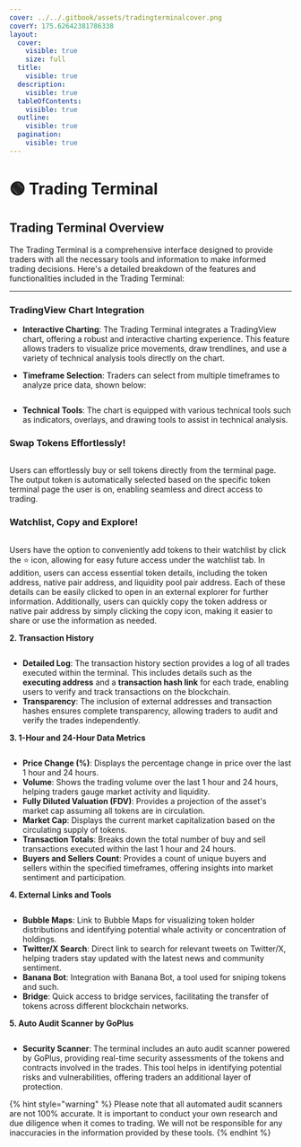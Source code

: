 ```yaml
---
cover: ../../.gitbook/assets/tradingterminalcover.png
coverY: 175.62642381786338
layout:
  cover:
    visible: true
    size: full
  title:
    visible: true
  description:
    visible: true
  tableOfContents:
    visible: true
  outline:
    visible: true
  pagination:
    visible: true
---
```


# 🟢 Trading Terminal

## Trading Terminal Overview

The Trading Terminal is a comprehensive interface designed to provide traders with all the necessary tools and information to make informed trading decisions. Here's a detailed breakdown of the features and functionalities included in the Trading Terminal:

***

### &#x20;**TradingView Chart Integration**

* **Interactive Charting**: The Trading Terminal integrates a TradingView chart, offering a robust and interactive charting experience. This feature allows traders to visualize price movements, draw trendlines, and use a variety of technical analysis tools directly on the chart.
*   **Timeframe Selection**: Traders can select from multiple timeframes to analyze price data, shown below:

    <figure><img src="../../.gitbook/assets/image (2) (1).png" alt=""><figcaption></figcaption></figure>
* **Technical Tools**: The chart is equipped with various technical tools such as indicators, overlays, and drawing tools to assist in technical analysis.

### Swap Tokens Effortlessly!

<figure><img src="../../.gitbook/assets/image (4) (1).png" alt=""><figcaption></figcaption></figure>

Users can effortlessly buy or sell tokens directly from the terminal page. The output token is automatically selected based on the specific token terminal page the user is on, enabling seamless and direct access to trading.



### Watchlist, Copy and Explore!

<figure><img src="../../.gitbook/assets/image (5) (1).png" alt=""><figcaption></figcaption></figure>

Users have the option to conveniently add tokens to their watchlist by click the ⭐ icon, allowing for easy future access under the watchlist tab. In addition, users can access essential token details, including the token address, native pair address, and liquidity pool pair address. Each of these details can be easily clicked to open in an external explorer for further information. Additionally, users can quickly copy the token address or native pair address by simply clicking the copy icon, making it easier to share or use the information as needed.

**2. Transaction History**

<figure><img src="../../.gitbook/assets/image (1) (1) (1).png" alt=""><figcaption></figcaption></figure>

* **Detailed Log**: The transaction history section provides a log of all trades executed within the terminal. This includes details such as the **executing address** and a **transaction hash link** for each trade, enabling users to verify and track transactions on the blockchain.
* **Transparency**: The inclusion of external addresses and transaction hashes ensures complete transparency, allowing traders to audit and verify the trades independently.

**3. 1-Hour and 24-Hour Data Metrics**

<figure><img src="../../.gitbook/assets/image (2) (1) (1).png" alt=""><figcaption></figcaption></figure>

* **Price Change (%)**: Displays the percentage change in price over the last 1 hour and 24 hours.
* **Volume**: Shows the trading volume over the last 1 hour and 24 hours, helping traders gauge market activity and liquidity.
* **Fully Diluted Valuation (FDV)**: Provides a projection of the asset's market cap assuming all tokens are in circulation.
* **Market Cap**: Displays the current market capitalization based on the circulating supply of tokens.
* **Transaction Totals**: Breaks down the total number of buy and sell transactions executed within the last 1 hour and 24 hours.
* **Buyers and Sellers Count**: Provides a count of unique buyers and sellers within the specified timeframes, offering insights into market sentiment and participation.

**4. External Links and Tools**

<figure><img src="../../.gitbook/assets/image (3) (1).png" alt=""><figcaption></figcaption></figure>

* **Bubble Maps**: Link to Bubble Maps for visualizing token holder distributions and identifying potential whale activity or concentration of holdings.
* **Twitter/X Search**: Direct link to search for relevant tweets on Twitter/X, helping traders stay updated with the latest news and community sentiment.
* **Banana Bot**: Integration with Banana Bot, a tool used for sniping tokens and such.
* **Bridge**: Quick access to bridge services, facilitating the transfer of tokens across different blockchain networks.

**5. Auto Audit Scanner by GoPlus**

<figure><img src="../../.gitbook/assets/image (6) (1).png" alt=""><figcaption></figcaption></figure>

* **Security Scanner**: The terminal includes an auto audit scanner powered by GoPlus, providing real-time security assessments of the tokens and contracts involved in the trades. This tool helps in identifying potential risks and vulnerabilities, offering traders an additional layer of protection.

{% hint style="warning" %}
Please note that all automated audit scanners are not 100% accurate. It is important to conduct your own research and due diligence when it comes to trading. We will not be responsible for any inaccuracies in the information provided by these tools.
{% endhint %}
